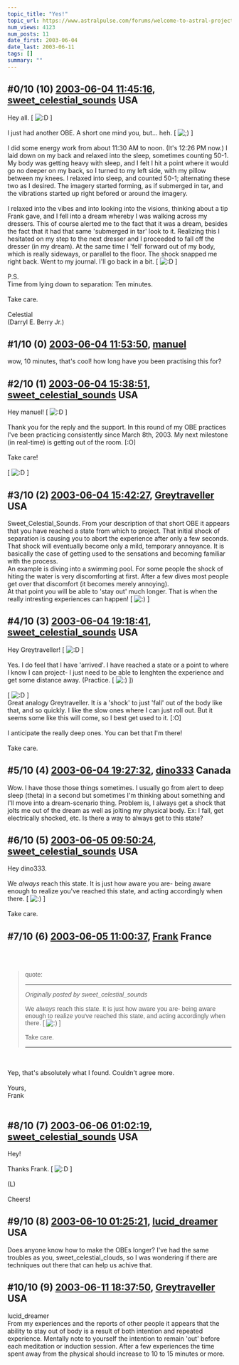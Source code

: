 ```yaml
---
topic_title: "Yes!"
topic_url: https://www.astralpulse.com/forums/welcome-to-astral-projection-experiences!/yes%21
num_views: 4123
num_posts: 11
date_first: 2003-06-04
date_last: 2003-06-11
tags: []
summary: ""
---
```


## \#0/10 (10) [2003-06-04 11:45:16](https://www.astralpulse.com/forums/index.php?msg=120539), [sweet_celestial_sounds](https://www.astralpulse.com/forums/profile/?u=1975) USA ##
<section>
Hey all. [
<img alt=":D" class="smiley" src="https://www.astralpulse.com/forums/Smileys/fugue/cheesy.png" title="Cheesy"/>
]
<br>
<br>
I just had another OBE. A short one mind you, but... heh. [
<img alt=";)" class="smiley" src="https://www.astralpulse.com/forums/Smileys/fugue/wink.png" title="Wink"/>
]
<br>
<br>
I did some energy work from about 11:30 AM to noon. (It's 12:26 PM now.) I laid down on my back and relaxed into the sleep, sometimes counting 50-1. My body was getting heavy with sleep, and I felt I hit a point where it would go no deeper on my back, so I turned to my left side, with my pillow between my knees. I relaxed into sleep, and counted 50-1; alternating these two as I desired. The imagery started forming, as if submerged in tar, and the vibrations started up right befored or around the imagery.
<br>
<br>
I relaxed into the vibes and into looking into the visions, thinking about a tip Frank gave, and I fell into a dream whereby I was walking across my dressers. This of course alerted me to the fact that it was a dream, besides the fact that it had that same 'submerged in tar' look to it. Realizing this I hesitated on my step to the next dresser and I proceeded to fall off the dresser (in my dream). At the same time I 'fell' forward out of my body, which is really sideways, or parallel to the floor. The shock snapped me right back. Went to my journal. I'll go back in a bit. [
<img alt=":D" class="smiley" src="https://www.astralpulse.com/forums/Smileys/fugue/cheesy.png" title="Cheesy"/>
]
<br>
<br>
P.S.
<br>
Time from lying down to separation: Ten minutes.
<br>
<br>
Take care.
<br>
<br>
Celestial
<br>
(Darryl E. Berry Jr.)
</section>

## \#1/10 (0) [2003-06-04 11:53:50](https://www.astralpulse.com/forums/index.php?msg=33390), [manuel](https://www.astralpulse.com/forums/profile/?u=1249)  ##
<section>
wow, 10 minutes, that's cool! how long have you been practising this for?
</section>

## \#2/10 (1) [2003-06-04 15:38:51](https://www.astralpulse.com/forums/index.php?msg=33419), [sweet_celestial_sounds](https://www.astralpulse.com/forums/profile/?u=1975) USA ##
<section>
Hey manuel! [
<img alt=":D" class="smiley" src="https://www.astralpulse.com/forums/Smileys/fugue/cheesy.png" title="Cheesy"/>
]
<br>
<br>
Thank you for the reply and the support. In this round of my OBE practices I've been practicing consistently since March 8th, 2003. My next milestone (in real-time) is getting out of the room. [:O]
<br>
<br>
Take care!
<br>
<br>
[
<img alt=":D" class="smiley" src="https://www.astralpulse.com/forums/Smileys/fugue/cheesy.png" title="Cheesy"/>
]
</section>

## \#3/10 (2) [2003-06-04 15:42:27](https://www.astralpulse.com/forums/index.php?msg=33420), [Greytraveller](https://www.astralpulse.com/forums/profile/?u=1734) USA ##
<section>
Sweet_Celestial_Sounds. From your description of that short OBE it appears that you have reached a state from which to project. That initial shock of separation is causing you to abort the experience after only a few seconds. That shock will eventually become only a mild, temporary annoyance. It is basically the case of getting used to the sensations and becoming familiar with the process.
<br>
An example is diving into a swimming pool. For some people the shock of hiting the water is very discomforting at first. After a few dives most people get over that discomfort (it becomes merely annoying).
<br>
At that point you will be able to 'stay out' much longer. That is when the really intresting experiences can happen! [
<img alt=":)" class="smiley" src="https://www.astralpulse.com/forums/Smileys/fugue/smiley.png" title="Smiley"/>
]
</section>

## \#4/10 (3) [2003-06-04 19:18:41](https://www.astralpulse.com/forums/index.php?msg=33446), [sweet_celestial_sounds](https://www.astralpulse.com/forums/profile/?u=1975) USA ##
<section>
Hey Greytraveller! [
<img alt=":D" class="smiley" src="https://www.astralpulse.com/forums/Smileys/fugue/cheesy.png" title="Cheesy"/>
]
<br>
<br>
Yes. I do feel that I have 'arrived'. I have reached a state or a point to where I know I can project- I just need to be able to lenghten the experience and get some distance away. (Practice. [
<img alt=":)" class="smiley" src="https://www.astralpulse.com/forums/Smileys/fugue/smiley.png" title="Smiley"/>
])
<br>
<br>
[
<img alt=":D" class="smiley" src="https://www.astralpulse.com/forums/Smileys/fugue/cheesy.png" title="Cheesy"/>
]
<br>
Great analogy Greytraveller. It
<i>
 is
</i>
a 'shock' to just 'fall' out of the body like that, and so quickly. I like the slow ones where I can just roll out. But it seems some like this will come, so I best get used to it. [:O]
<br>
<br>
I anticipate the really deep ones. You can bet that I'm there!
<br>
<br>
Take care.
</section>

## \#5/10 (4) [2003-06-04 19:27:32](https://www.astralpulse.com/forums/index.php?msg=33448), [dino333](https://www.astralpulse.com/forums/profile/?u=2173) Canada ##
<section>
Wow. I have those those things sometimes. I usually go from alert to deep sleep (theta) in a second but sometimes I'm thinking about something and I'll move into a dream-scenario thing. Problem is, I always get a shock that jolts me out of the dream as well as jolting my physical body. Ex: I fall, get electrically shocked, etc. Is there a way to always get to this state?
</section>

## \#6/10 (5) [2003-06-05 09:50:24](https://www.astralpulse.com/forums/index.php?msg=33512), [sweet_celestial_sounds](https://www.astralpulse.com/forums/profile/?u=1975) USA ##
<section>
Hey dino333.
<br>
<br>
We
<i>
 always
</i>
reach this state. It is just how aware you are- being aware enough to realize you've reached this state, and acting accordingly when there. [
<img alt=":)" class="smiley" src="https://www.astralpulse.com/forums/Smileys/fugue/smiley.png" title="Smiley"/>
]
<br>
<br>
Take care.
</section>

## \#7/10 (6) [2003-06-05 11:00:37](https://www.astralpulse.com/forums/index.php?msg=33526), [Frank](https://www.astralpulse.com/forums/profile/?u=359) France ##
<section>
<br>
<br>
<blockquote id='"quote"'>
 <font face='"Arial"' id='"quote"' size='"1"'>
  quote:
  <hr height='"1"' id='"quote"' noshade=""/>
  <i>
   Originally posted by sweet_celestial_sounds
  </i>
  <br>
  <br>
  We
  <i>
   always
  </i>
  reach this state. It is just how aware you are- being aware enough to realize you've reached this state, and acting accordingly when there. [
  <img alt=":)" class="smiley" src="https://www.astralpulse.com/forums/Smileys/fugue/smiley.png" title="Smiley"/>
  ]
  <br>
  <br>
  Take care.
  <br>
  <hr height='"1"' id='"quote"' noshade=""/>
 </font>
</blockquote>
<br>
<br>
Yep, that's absolutely what I found. Couldn't agree more.
<br>
<br>
Yours,
<br>
Frank
<br>
<br>
</section>

## \#8/10 (7) [2003-06-06 01:02:19](https://www.astralpulse.com/forums/index.php?msg=33646), [sweet_celestial_sounds](https://www.astralpulse.com/forums/profile/?u=1975) USA ##
<section>
Hey!
<br>
<br>
Thanks Frank. [
<img alt=":D" class="smiley" src="https://www.astralpulse.com/forums/Smileys/fugue/cheesy.png" title="Cheesy"/>
]
<br>
<br>
(L)
<br>
<br>
Cheers!
<br>
</section>

## \#9/10 (8) [2003-06-10 01:25:21](https://www.astralpulse.com/forums/index.php?msg=34206), [lucid_dreamer](https://www.astralpulse.com/forums/profile/?u=2433) USA ##
<section>
Does anyone know how to make the OBEs longer? I've had the same troubles as you, sweet_celestial_clouds, so I was wondering if there are techniques out there that can help us achive that.
</section>

## \#10/10 (9) [2003-06-11 18:37:50](https://www.astralpulse.com/forums/index.php?msg=34443), [Greytraveller](https://www.astralpulse.com/forums/profile/?u=1734) USA ##
<section>
lucid_dreamer
<br>
From my experiences and the reports of other people it appears that the ability to stay out of body is a result of both intention and repeated experience. Mentally note to yourself the intention to remain 'out' before each meditation or induction session. After a few experiences the time spent away from the physical should increase to 10 to 15 minutes or more.
</section>